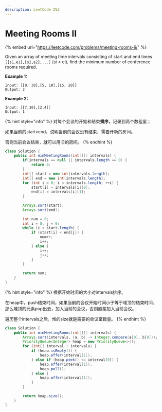 ```yaml
---
description: LeetCode 253
---
```


# Meeting Rooms II

{% embed url="https://leetcode.com/problems/meeting-rooms-ii/" %}

Given an array of meeting time intervals consisting of start and end times `[[s1,e1],[s2,e2],...]` (si < ei), find the minimum number of conference rooms required.

**Example 1:**

```
Input: [[0, 30],[5, 10],[15, 20]]
Output: 2
```

**Example 2:**

```
Input: [[7,10],[2,4]]
Output: 1
```

{% hint style="info" %}
对每个会议的开始和结束**排序**，记录到两个数组里；

如果当前的start\<end，说明当前的会议没有结束，需要开新的房间。

否则当前会议结束，就可以用旧的房间。
{% endhint %}

```java
class Solution {
    public int minMeetingRooms(int[][] intervals) {
        if(intervals == null || intervals.length == 0) {
            return 0;
        }
        int[] start = new int[intervals.length];
        int[] end = new int[intervals.length];
        for (int i = 0; i < intervals.length; ++i) {
            start[i] = intervals[i][0];
            end[i] = intervals[i][1];
        }
        
        Arrays.sort(start);
        Arrays.sort(end);
        
        int num = 0;
        int i = 0, j = 0;
        while (i < start.length) {
            if (start[i] < end[j]) {
                num++;
                i++;
            } else {
                i++;
                j++;
            }
        }
        
        return num;
    }
}
```

{% hint style="info" %}
根据开始时间的大小对intervals排序。

在heap中，push结束时间，如果当前的会议开始时间小于等于堆顶的结束时间，那么堆顶的元素pop出去，加入当前的会议，否则直接加入当前会议。

遍历整个intervals之后，堆的size就是需要的会议室数量。
{% endhint %}

```java
class Solution {
    public int minMeetingRooms(int[][] intervals) {
        Arrays.sort(intervals, (a, b) -> Integer.compare(a[0], b[0]));
        PriorityQueue<Integer> heap = new PriorityQueue<>();
        for (int[] interval : intervals) {
            if (heap.isEmpty()) {
                heap.offer(interval[1]);
            } else if (heap.peek() <= interval[0]) {
                heap.offer(interval[1]);
                heap.poll();
            } else {
                heap.offer(interval[1]);
            }
        }
        
        return heap.size();
    }
}

```
